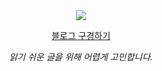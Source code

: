 <div align="center">

  <img src="https://github.com/user-attachments/assets/228b5490-bd98-404a-b943-21a6e0d43f67">

[블로그 구경하기](https://devrey.blog)

_읽기 쉬운 글을 위해 어렵게 고민합니다._

</div>
